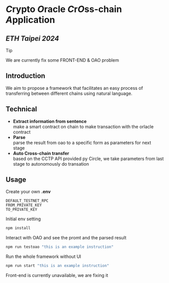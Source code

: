 # *C*rypto *O*racle *C*r*O*ss-chain *A*pplication
## *ETH Taipei 2024*
> [!TIP]
> We are currently fix some FRONT-END & OAO problem

## Introduction

We aim to propose a framework that facilitates an easy process of transferring between different chains using natural language.

## Technical
- **Extract information from sentence** <br> make a smart contract on chain to make transaction with the orlacle contract
- **Parse** <br> parse the result from oao to a specific form as parameters for next stage
- **Auto Cross-chain transfer** <br> based on the CCTP API provided py Circle, we take parameters from last stage to autonomously do transation

## Usage
Create your own **.env**
```.env
DEFAULT_TESTNET_RPC
FROM_PRIVATE_KEY
TO_PRIVATE_KEY
```

Initial env setting
```cmd
npm install
```

Interact with OAO and see the promt and the parsed result
```cmd
npm run testoao "this is an example instruction"
```

Run the whole framework without UI
```cmd
npm run start "this is an example instruction"
```
Front-end is currently unavailable, we are fixing it
